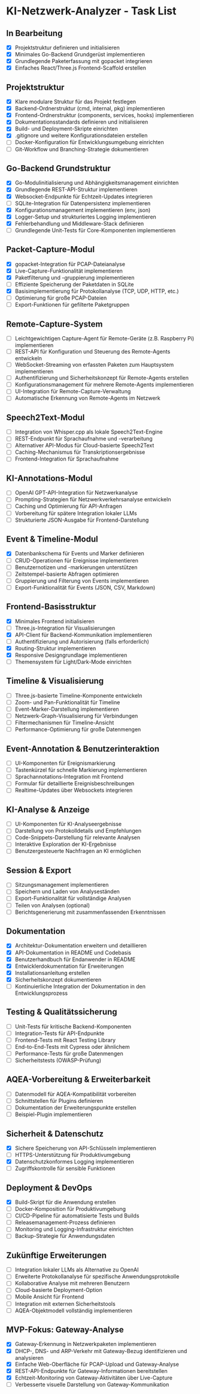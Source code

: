 <!-- Version: 0.1.0 | Last Updated: 2024-06-19 14:30:00 UTC -->


# KI-Netzwerk-Analyzer - Task List

## In Bearbeitung
- [x] Projektstruktur definieren und initialisieren
- [x] Minimales Go-Backend Grundgerüst implementieren
- [x] Grundlegende Paketerfassung mit gopacket integrieren
- [x] Einfaches React/Three.js Frontend-Scaffold erstellen

## Projektstruktur
- [x] Klare modulare Struktur für das Projekt festlegen
- [x] Backend-Ordnerstruktur (cmd, internal, pkg) implementieren
- [x] Frontend-Ordnerstruktur (components, services, hooks) implementieren
- [x] Dokumentationsstandards definieren und initialisieren
- [x] Build- und Deployment-Skripte einrichten
- [x] .gitignore und weitere Konfigurationsdateien erstellen
- [ ] Docker-Konfiguration für Entwicklungsumgebung einrichten
- [ ] Git-Workflow und Branching-Strategie dokumentieren

## Go-Backend Grundstruktur
- [x] Go-Modulinitialisierung und Abhängigkeitsmanagement einrichten
- [x] Grundlegende REST-API-Struktur implementieren
- [x] Websocket-Endpunkte für Echtzeit-Updates integrieren
- [ ] SQLite-Integration für Datenpersistenz implementieren
- [x] Konfigurationsmanagement implementieren (env, json)
- [x] Logger-Setup und strukturiertes Logging implementieren
- [x] Fehlerbehandlung und Middleware-Stack definieren
- [ ] Grundlegende Unit-Tests für Core-Komponenten implementieren

## Packet-Capture-Modul
- [x] gopacket-Integration für PCAP-Dateianalyse
- [x] Live-Capture-Funktionalität implementieren
- [x] Paketfilterung und -gruppierung implementieren
- [ ] Effiziente Speicherung der Paketdaten in SQLite
- [x] Basisimplementierung für Protokollanalyse (TCP, UDP, HTTP, etc.)
- [ ] Optimierung für große PCAP-Dateien
- [ ] Export-Funktionen für gefilterte Paketgruppen

## Remote-Capture-System
- [ ] Leichtgewichtigen Capture-Agent für Remote-Geräte (z.B. Raspberry Pi) implementieren
- [ ] REST-API für Konfiguration und Steuerung des Remote-Agents entwickeln
- [ ] WebSocket-Streaming von erfassten Paketen zum Hauptsystem implementieren
- [ ] Authentifizierung und Sicherheitskonzept für Remote-Agents erstellen
- [ ] Konfigurationsmanagement für mehrere Remote-Agents implementieren
- [ ] UI-Integration für Remote-Capture-Verwaltung
- [ ] Automatische Erkennung von Remote-Agents im Netzwerk

## Speech2Text-Modul
- [ ] Integration von Whisper.cpp als lokale Speech2Text-Engine
- [ ] REST-Endpunkt für Sprachaufnahme und -verarbeitung
- [ ] Alternativer API-Modus für Cloud-basierte Speech2Text
- [ ] Caching-Mechanismus für Transkriptionsergebnisse
- [ ] Frontend-Integration für Sprachaufnahme

## KI-Annotations-Modul
- [ ] OpenAI GPT-API-Integration für Netzwerkanalyse
- [ ] Prompting-Strategien für Netzwerkverkehrsanalyse entwickeln
- [ ] Caching und Optimierung für API-Anfragen
- [ ] Vorbereitung für spätere Integration lokaler LLMs
- [ ] Strukturierte JSON-Ausgabe für Frontend-Darstellung

## Event & Timeline-Modul
- [x] Datenbankschema für Events und Marker definieren
- [ ] CRUD-Operationen für Ereignisse implementieren
- [ ] Benutzernotizen und -markierungen unterstützen
- [ ] Zeitstempel-basierte Abfragen optimieren
- [ ] Gruppierung und Filterung von Events implementieren
- [ ] Export-Funktionalität für Events (JSON, CSV, Markdown)

## Frontend-Basisstruktur
- [x] Minimales Frontend initialisieren
- [ ] Three.js-Integration für Visualisierungen
- [x] API-Client für Backend-Kommunikation implementieren
- [ ] Authentifizierung und Autorisierung (falls erforderlich)
- [x] Routing-Struktur implementieren
- [x] Responsive Designgrundlage implementieren
- [ ] Themensystem für Light/Dark-Mode einrichten

## Timeline & Visualisierung
- [ ] Three.js-basierte Timeline-Komponente entwickeln
- [ ] Zoom- und Pan-Funktionalität für Timeline
- [ ] Event-Marker-Darstellung implementieren
- [ ] Netzwerk-Graph-Visualisierung für Verbindungen
- [ ] Filtermechanismen für Timeline-Ansicht
- [ ] Performance-Optimierung für große Datenmengen

## Event-Annotation & Benutzerinteraktion
- [ ] UI-Komponenten für Ereignismarkierung
- [ ] Tastenkürzel für schnelle Markierung implementieren
- [ ] Sprachannotations-Integration mit Frontend
- [ ] Formular für detaillierte Ereignisbeschreibungen
- [ ] Realtime-Updates über Websockets integrieren

## KI-Analyse & Anzeige
- [ ] UI-Komponenten für KI-Analyseergebnisse
- [ ] Darstellung von Protokolldetails und Empfehlungen
- [ ] Code-Snippets-Darstellung für relevante Analysen
- [ ] Interaktive Exploration der KI-Ergebnisse
- [ ] Benutzergesteuerte Nachfragen an KI ermöglichen

## Session & Export
- [ ] Sitzungsmanagement implementieren
- [ ] Speichern und Laden von Analyseständen
- [ ] Export-Funktionalität für vollständige Analysen
- [ ] Teilen von Analysen (optional)
- [ ] Berichtsgenerierung mit zusammenfassenden Erkenntnissen

## Dokumentation
- [x] Architektur-Dokumentation erweitern und detaillieren
- [x] API-Dokumentation in README und Codebasis
- [x] Benutzerhandbuch für Endanwender in README
- [x] Entwicklerdokumentation für Erweiterungen
- [x] Installationsanleitung erstellen
- [x] Sicherheitskonzept dokumentieren
- [ ] Kontinuierliche Integration der Dokumentation in den Entwicklungsprozess

## Testing & Qualitätssicherung
- [ ] Unit-Tests für kritische Backend-Komponenten
- [ ] Integration-Tests für API-Endpunkte
- [ ] Frontend-Tests mit React Testing Library
- [ ] End-to-End-Tests mit Cypress oder ähnlichem
- [ ] Performance-Tests für große Datenmengen
- [ ] Sicherheitstests (OWASP-Prüfung)

## AQEA-Vorbereitung & Erweiterbarkeit
- [ ] Datenmodell für AQEA-Kompatibilität vorbereiten
- [ ] Schnittstellen für Plugins definieren
- [ ] Dokumentation der Erweiterungspunkte erstellen
- [ ] Beispiel-Plugin implementieren

## Sicherheit & Datenschutz
- [x] Sichere Speicherung von API-Schlüsseln implementieren
- [ ] HTTPS-Unterstützung für Produktivumgebung
- [x] Datenschutzkonformes Logging implementieren
- [ ] Zugriffskontrolle für sensible Funktionen

## Deployment & DevOps
- [x] Build-Skript für die Anwendung erstellen
- [ ] Docker-Komposition für Produktivumgebung
- [ ] CI/CD-Pipeline für automatisierte Tests und Builds
- [ ] Releasemanagement-Prozess definieren
- [ ] Monitoring und Logging-Infrastruktur einrichten
- [ ] Backup-Strategie für Anwendungsdaten

## Zukünftige Erweiterungen
- [ ] Integration lokaler LLMs als Alternative zu OpenAI
- [ ] Erweiterte Protokollanalyse für spezifische Anwendungsprotokolle
- [ ] Kollaborative Analyse mit mehreren Benutzern
- [ ] Cloud-basierte Deployment-Option
- [ ] Mobile Ansicht für Frontend
- [ ] Integration mit externen Sicherheitstools
- [ ] AQEA-Objektmodell vollständig implementieren

## MVP-Fokus: Gateway-Analyse
- [x] Gateway-Erkennung in Netzwerkpaketen implementieren
- [x] DHCP-, DNS- und ARP-Verkehr mit Gateway-Bezug identifizieren und analysieren
- [x] Einfache Web-Oberfläche für PCAP-Upload und Gateway-Analyse
- [x] REST-API-Endpunkte für Gateway-Informationen bereitstellen
- [x] Echtzeit-Monitoring von Gateway-Aktivitäten über Live-Capture
- [ ] Verbesserte visuelle Darstellung von Gateway-Kommunikation 
